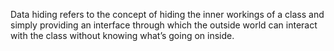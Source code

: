 Data hiding refers to the concept of hiding the inner workings of a class and simply providing an interface through which the outside world can interact with the class without knowing what’s going on inside.
